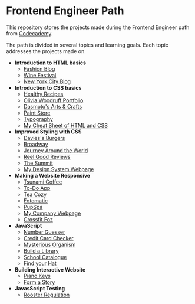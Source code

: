 # Frontend Engineer Path
This repository stores the projects made during the Frontend Engineer path
from [Codecademy](https://www.codecademy.com/learn/paths/front-end-engineer-career-path).

The path is divided in several topics and learning goals. Each topic addresses the projects made on.

- **Introduction to HTML basics**
  - [Fashion Blog](fashion-blog)
  - [Wine Festival](wine-festival)
  - [New York City Blog](new-york-city-blog)
- **Introduction to CSS basics**
  - [Healthy Recipes](healthy-recipes)
  - [Olivia Woodruff Portfolio](olivia-woodruff-portfolio)
  - [Dasmoto's Arts & Crafts](dasmoto-arts-crafts)
  - [Paint Store](paint-store)
  - [Typography](typography)
  - [My Cheat Sheet of HTML and CSS](my-cheat-sheet)
- **Improved Styling with CSS**
  - [Davies's Burgers](davie-burgers)
  - [Broadway](broadway)
  - [Journey Around the World](journey-arround-world)
  - [Reel Good Reviews](reel-good-reviews)
  - [The Summit](summit)
  - [My Design System Webpage](my-design-system)
- **Making a Website Responsive**
  - [Tsunami Coffee](tsunami-coffee)
  - [To-Do App](to-do-app)
  - [Tea Cozy](tea-cozy)
  - [Fotomatic](fotomatic)
  - [PupSpa](pup-spa)
  - [My Company Webpage](my-company-homepage)
  - [Crossfit Foz](crossfit-foz)
- **JavaScript**
  - [Number Guesser](javascript-section/number-guesser)
  - [Credit Card Checker](javascript-section/credit-card-checker)
  - [Mysterious Organism](javascript-section/mysterious-organism)
  - [Build a Library](javascript-section/library)
  - [School Catalogue](javascript-section/school-catalogue)
  - [Find your Hat](javascript-section/find-your-hat/)
- **Building Interactive Website**
  - [Piano Keys](piano-keys)
  - [Form a Story](form-story)
- **JavasScript Testing**
  - [Rooster Regulation]()